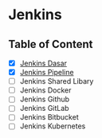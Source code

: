 # Jenkins

## Table of Content

- [x] [Jenkins Dasar](Jenkins%20Dasar.md)
- [x] [Jenkins Pipeline](Jenkins%20Pipeline.md)
- [ ] Jenkins Shared Libary
- [ ] Jenkins Docker
- [ ] Jenkins Github
- [ ] Jenkins GitLab
- [ ] Jenkins Bitbucket
- [ ] Jenkins Kubernetes
